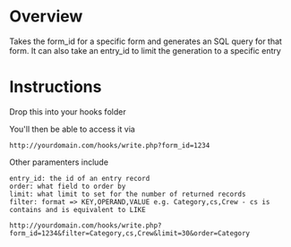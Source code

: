 # Overview
Takes the form_id for a specific form and generates an SQL query for that form. It can also take an entry_id to limit the generation to a specific entry

# Instructions

Drop this into your hooks folder

You'll then be able to access it via

    http://yourdomain.com/hooks/write.php?form_id=1234

Other paramenters include

    entry_id: the id of an entry record
    order: what field to order by
    limit: what limit to set for the number of returned records
    filter: format => KEY,OPERAND,VALUE e.g. Category,cs,Crew - cs is contains and is equivalent to LIKE
    
    http://yourdomain.com/hooks/write.php?form_id=1234&filter=Category,cs,Crew&limit=30&order=Category
    